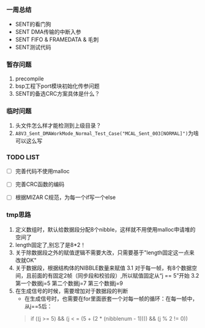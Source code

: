 ### 一周总结
* SENT的看门狗
* SENT DMA传输的中断入参
* SENT FIFO & FRAMEDATA & 毛刺
* SENT测试代码

### 暂存问题
1. precompile
2. bsp工程下port模块初始化传参问题
3. SENT的备选CRC方案具体是什么？

### 临时问题
1. 头文件怎么样才能检测到上级目录？
2. `A8V3_Sent_DMAWorkMode_Normal_Test_Case("MCAL_Sent_003[NORMAL]")`为啥可以这么写


### TODO LIST
- [ ] 完善代码不使用malloc
- [ ] 完善CRC函数的编码
- [ ] 根据MIZAR C规范，为每一个if写一个else


### tmp思路
1. 定义数组时，默认给数据段分配8个nibble，这样就不用使用malloc申请堆的空间了
2. length固定了,别忘了是8*2！
2. 关于除数据段之外的赋值逻辑不需要大改，只需要基于"length固定这一点来改就OK"
3. 关于数据段，根据结构体的NIBBLE数量来赋值
    3.1 对于每一帧，有8个数据空间，且前面的有固定2帧（同步段和校验段）,所以赋值固定从“j == 5”开始
    3.2 第一个数据j=5  第二个数据j=7  第三个数据j=9
4. 在生成信号的时候，需要增加对于数据段的判断
    * 在生成信号时，也需要在for里面嵌套一个对每一帧的循环：在每一帧中，从j==5后：
    > if ((j >= 5) && (j < = (5 + (2 * (nibblenum - 1)))) && (j % 2 != 0))



